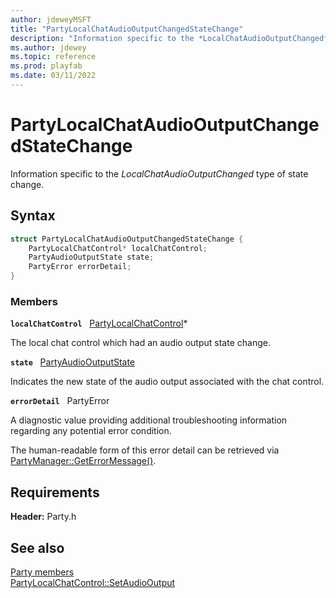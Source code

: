 ```yaml
---
author: jdeweyMSFT
title: "PartyLocalChatAudioOutputChangedStateChange"
description: "Information specific to the *LocalChatAudioOutputChanged* type of state change."
ms.author: jdewey
ms.topic: reference
ms.prod: playfab
ms.date: 03/11/2022
---
```


# PartyLocalChatAudioOutputChangedStateChange  

Information specific to the *LocalChatAudioOutputChanged* type of state change.  

## Syntax  
  
```cpp
struct PartyLocalChatAudioOutputChangedStateChange {  
    PartyLocalChatControl* localChatControl;  
    PartyAudioOutputState state;  
    PartyError errorDetail;  
}  
```
  
### Members  
  
**`localChatControl`** &nbsp; [PartyLocalChatControl](../classes/PartyLocalChatControl/partylocalchatcontrol.md)*  
  
The local chat control which had an audio output state change.
  
**`state`** &nbsp; [PartyAudioOutputState](../enums/partyaudiooutputstate.md)  
  
Indicates the new state of the audio output associated with the chat control.
  
**`errorDetail`** &nbsp; PartyError  
  
A diagnostic value providing additional troubleshooting information regarding any potential error condition.
  
The human-readable form of this error detail can be retrieved via [PartyManager::GetErrorMessage()](../classes/PartyManager/methods/partymanager_geterrormessage.md).
  
  
## Requirements  
  
**Header:** Party.h
  
## See also  
[Party members](../party_members.md)  
[PartyLocalChatControl::SetAudioOutput](../classes/PartyLocalChatControl/methods/partylocalchatcontrol_setaudiooutput.md)
  
  
